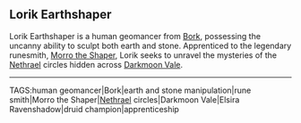 ## Lorik Earthshaper

Lorik Earthshaper is a human geomancer from [Bork](../Places/Bork.md), possessing the uncanny ability to sculpt both earth and stone. Apprenticed to the legendary runesmith, [Morro the Shaper](Morro%20the%20Shaper.md), Lorik seeks to unravel the mysteries of the [Nethrael](Nethrael.md) circles hidden across [Darkmoon Vale](../Places/Darkmoon%20Vale.md). 

---

TAGS:human geomancer|Bork|earth and stone manipulation|rune smith|Morro the Shaper|[Nethrael](Nethrael.md) circles|Darkmoon Vale|Elsira Ravenshadow|druid champion|apprenticeship
